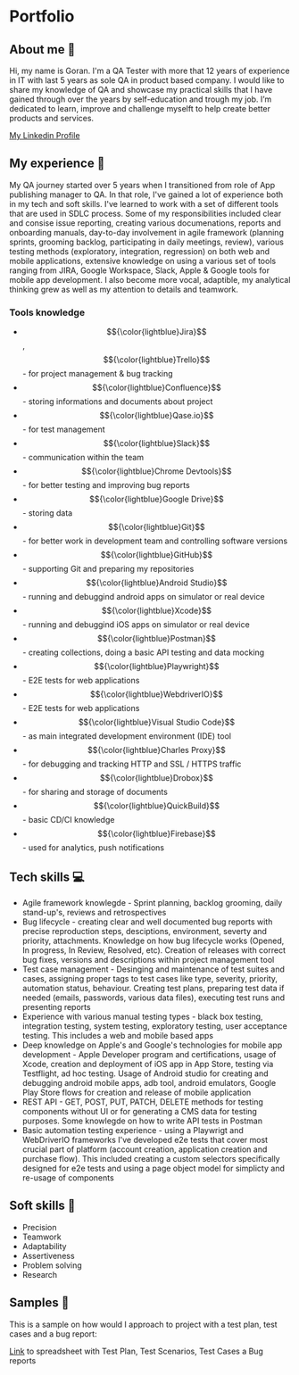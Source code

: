 # Portfolio

## About me 👋
Hi, my name is Goran. I'm a QA Tester with more that 12 years of experience in IT with last 5 years as sole QA in product based company. I would like to share my knowledge of QA and showcase my practical skills that I have gained through over the years by self-education and trough my job. I’m dedicated to learn, improve and challenge myselft to help create better products and services.


[My Linkedin Profile](https://www.linkedin.com/in/goran-vujasin/)


## My experience 🏢
My QA journey started over 5 years when I transitioned from role of App publishing manager to QA. In that role, I've gained a lot of experience both in my tech and soft skills. I've learned to work with a set of different tools that are used in SDLC process. Some of my responsibilities included clear and consise issue reporting, creating various documenations, reports and onboarding manuals, day-to-day involvement in agile framework (planning sprints, grooming backlog, participating in daily meetings, review), various testing methods (exploratory, integration, regression) on both web and mobile applications, extensive knowledge on using a various set of tools ranging from JIRA, Google Workspace, Slack, Apple & Google tools for mobile app development. I also become more vocal, adaptible, my analytical thinking grew as well as my attention to details and teamwork. 

### Tools knowledge

- $${\color{lightblue}Jira}$$, $${\color{lightblue}Trello}$$ - for project management & bug tracking
- $${\color{lightblue}Confluence}$$ - storing informations and documents about project
- $${\color{lightblue}Qase.io}$$ - for test management
- $${\color{lightblue}Slack}$$ - communication within the team
- $${\color{lightblue}Chrome Devtools}$$ - for better testing and improving bug reports
- $${\color{lightblue}Google Drive}$$ - storing data
- $${\color{lightblue}Git}$$ - for better work in development team and controlling software versions
- $${\color{lightblue}GitHub}$$ - supporting Git and preparing my repositories
- $${\color{lightblue}Android Studio}$$ - running and debuggind android apps on simulator or real device
- $${\color{lightblue}Xcode}$$ - running and debuggind iOS apps on simulator or real device
- $${\color{lightblue}Postman}$$ - creating collections, doing a basic API testing and data mocking
- $${\color{lightblue}Playwright}$$ - E2E tests for web applications
- $${\color{lightblue}WebdriverIO}$$ - E2E tests for web applications
- $${\color{lightblue}Visual Studio Code}$$ - as main integrated development environment (IDE) tool
- $${\color{lightblue}Charles Proxy}$$ - for debugging and tracking HTTP and SSL / HTTPS traffic
- $${\color{lightblue}Drobox}$$ - for sharing and storage of documents
- $${\color{lightblue}QuickBuild}$$ - basic CD/CI knowledge 
- $${\color{lightblue}Firebase}$$ - used for analytics, push notifications

## Tech skills 💻

- Agile framework knowlegde - Sprint planning, backlog grooming, daily stand-up's, reviews and retrospectives
- Bug lifecycle - creating clear and well documented bug reports with precise reproduction steps, desciptions, environment, severty and priority, attachments. Knowledge on how bug lifecycle works (Opened, In progress, In Review, Resolved, etc). Creation of releases with correct bug fixes, versions and descriptions within project management tool
- Test case management - Desinging and maintenance of test suites and cases, assigning proper tags to test cases like type, severity, priority, automation status, behaviour. Creating test plans, preparing test data if needed (emails, passwords, various data files), executing test runs and presenting reports
- Experience with various manual testing types - black box testing, integration testing, system testing, exploratory testing, user acceptance testing. This includes a web and mobile based apps
- Deep knowledge on Apple's and Google's technologies for mobile app development - Apple Developer program and certifications, usage of Xcode, creation and deployment of iOS app in App Store, testing via Testflight, ad hoc testing. Usage of Android studio for creating and debugging android mobile apps, adb tool, android emulators, Google Play Store flows for creation and release of mobile application
- REST API - GET, POST, PUT, PATCH, DELETE methods for testing components without UI or for generating a CMS data for testing purposes. Some knowlegde on how to write API tests in Postman
- Basic automation testing experience - using a Playwrigt and WebDriverIO frameworks I've developed e2e tests that cover most crucial part of platform (account creation, application creation and purchase flow). This included creating a custom selectors specifically designed for e2e tests and using a page object model for simplicty and re-usage of components

## Soft skills 📁

- Precision
- Teamwork
- Adaptability
- Assertiveness
- Problem solving
- Research

## Samples 🔬

This is a sample on how would I approach to project with a test plan, test cases and a bug report:

[Link](https://docs.google.com/spreadsheets/d/1GlaXV5VepZ8dJ3SJdce2oagRDCXS_5wJoOkse9OKyuA/edit?usp=sharing) to spreadsheet with Test Plan, Test Scenarios, Test Cases a Bug reports
